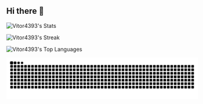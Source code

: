 ## Hi there 👋

![Vitor4393's Stats](https://github-readme-stats.vercel.app/api?username=Vitor4393&theme=slateorange&show_icons=true&hide_border=true&count_private=true)

![Vitor4393's Streak](https://github-readme-streak-stats.herokuapp.com/?user=Vitor4393&theme=slateorange&hide_border=true)

![Vitor4393's Top Languages](https://github-readme-stats.vercel.app/api/top-langs/?username=Vitor4393&theme=slateorange&show_icons=true&hide_border=true&layout=compact)

<!-- 
<picture>
  <source media="(prefers-color-scheme: dark)" srcset="https://raw.githubusercontent.com/Vitor4394/Vitor4394/output/github-contribution-grid-snake-dark.svg" />
  <source media="(prefers-color-scheme: light)" srcset="https://raw.githubusercontent.com/Vitor4394/Vitor4394/output/github-contribution-grid-snake-dark.svg" />
  <img alt="github contribution grid snake animation" src="https://raw.githubusercontent.com/Vitor4394/Vitor4394/output/github-contribution-grid-snake-dark.svg" />
</picture>
-->

<picture>
  <source media="(prefers-color-scheme: dark)" srcset="https://raw.githubusercontent.com/Vitor4393/Vitor4393/output/github-contribution-grid-snake-dark.svg">
  <source media="(prefers-color-scheme: light)" srcset="https://raw.githubusercontent.com/Vitor4393/Vitor4393/output/github-contribution-grid-snake.svg">
  <img alt="github contribution grid snake animation" src="https://raw.githubusercontent.com/Vitor4393/Vitor4393/output/github-contribution-grid-snake.svg">
</picture>

<!--
**Vitor4393/Vitor4393** is a ✨ _special_ ✨ repository because its `README.md` (this file) appears on your GitHub profile.

Here are some ideas to get you started:

- 🔭 I’m currently working on ...
- 🌱 I’m currently learning ...
- 👯 I’m looking to collaborate on ...
- 🤔 I’m looking for help with ...
- 💬 Ask me about ...
- 📫 How to reach me: ...
- 😄 Pronouns: ...
- ⚡ Fun fact: ...
-->

